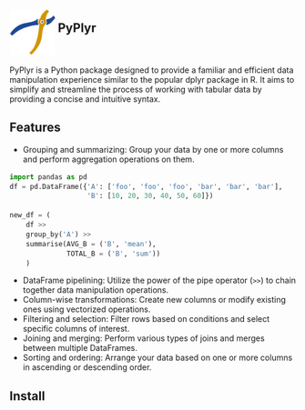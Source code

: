 ## <img src="images/PyPlyr_Icon.png" alt="Project Logo" align="middle" width="80" height="80"> PyPlyr

PyPlyr is a Python package designed to provide a familiar and efficient data manipulation experience similar to the popular dplyr package in R. It aims to simplify and streamline the process of working with tabular data by providing a concise and intuitive syntax.

## Features

- Grouping and summarizing: Group your data by one or more columns and perform aggregation operations on them.

```python
import pandas as pd
df = pd.DataFrame({'A': ['foo', 'foo', 'foo', 'bar', 'bar', 'bar'],
                   'B': [10, 20, 30, 40, 50, 60]})

new_df = (
    df >> 
    group_by('A') >> 
    summarise(AVG_B = ('B', 'mean'),
              TOTAL_B = ('B', 'sum'))
    )
```


- DataFrame pipelining: Utilize the power of the pipe operator (`>>`) to chain together data manipulation operations.
- Column-wise transformations: Create new columns or modify existing ones using vectorized operations.
- Filtering and selection: Filter rows based on conditions and select specific columns of interest.
- Joining and merging: Perform various types of joins and merges between multiple DataFrames.
- Sorting and ordering: Arrange your data based on one or more columns in ascending or descending order.

## Install